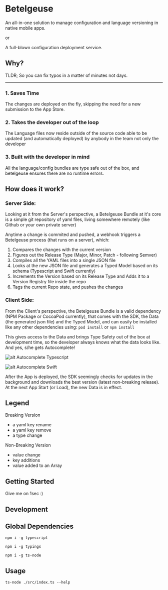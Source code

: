 # Betelgeuse
An all-in-one solution to manage configuration and language versioning in native mobile apps.

or 

A full-blown configuration deployment service.

## Why?

TLDR;
So you can fix typos in a matter of minutes not days. 

---

### 1. Saves Time

The changes are deployed on the fly, skipping the need for a new submission to the App Store. 

### 2. Takes the developer out of the loop

The Language files now reside outside of the source code able to be updated (and automatically deployed) by anybody in the team not only the developer

### 3. Built with the developer in mind

All the language/config bundles are type safe out of the box, and betelgeuse ensures there are no runtime errors. 



## How does it work?

### Server Side:

Looking at it from the Server's perspective, a Betelgeuse Bundle at it's core is a simple git repository of yaml files, living somewhere remotely (like Github or your own private server)

Anytime a change is commited and pushed, a webhook triggers a Betelgeuse process (that runs on a server), which:
1. Compares the changes with the current version
2. Figures out the Release Type (Major, Minor, Patch - following Semver)
3. Compiles all the YAML files into a single JSON file
4. Looks at the new JSON file and generates a Typed Model based on its schema (Typescript and Swift currently)
5. Increments the Version based on its Release Type and Adds it to a Version Registry file inside the repo
6. Tags the current Repo state, and pushes the changes

### Client Side:

From the Client's perspective, the Betelgeuse Bundle is a valid dependency (NPM Package or CocoaPod currently), that comes with the SDK, the Data (the generated json file) and the Typed Model, and can easily be installed like any other dependencies using:
`pod install` or `npm install`

This gives access to the Data and brings Type Safety out of the box at development time, so the developer always knows what the data looks like. And yes, s/he gets Autocomplete!

![alt Autocomplete Typescript](https://raw.githubusercontent.com/GabrielCTroia/betelgeuse/development/autocomplete_typescript.gif)

![alt Autocomplete Swift](https://raw.githubusercontent.com/GabrielCTroia/betelgeuse/development/autocomplete_swift.gif)

After the App is deployed, the SDK seemingly checks for updates in the background and downloads the best version (latest non-breaking release). At the next App Start (or Load), the new Data is in effect.


## Legend

Breaking Version 
- a yaml key rename
- a yaml key remove
- a type change

Non-Breaking Version
- value change
- key additions
- value added to an Array


## Getting Started

Give me on 1sec :)


## Development


## Global Dependencies

`npm i -g typescript`

`npm i -g typings`

`npm i -g ts-node`


## Usage

`ts-node ./src/index.ts --help`
